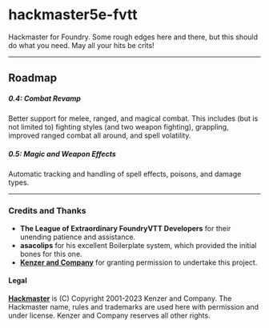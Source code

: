 # hackmaster5e-fvtt

Hackmaster for Foundry. Some rough edges here and there, but this should do what you need. May all your hits be crits!

----
## Roadmap
##### 0.4: Combat Revamp
Better support for melee, ranged, and magical combat. This includes (but is not limited to) fighting styles (and two weapon fighting), grappling, improved ranged combat all around, and spell volatility.

##### 0.5: Magic and Weapon Effects
Automatic tracking and handling of spell effects, poisons, and damage types.

----
### Credits and Thanks
- **The League of Extraordinary FoundryVTT Developers** for their unending patience and assistance.
- **asacolips** for his excellent Boilerplate system, which provided the initial bones for this one.
- **[Kenzer and Company](https://kenzerco.com/)** for granting permission to undertake this project.

#### Legal
**[Hackmaster](https://kenzerco.com/hackmaster/)** is (C) Copyright 2001-2023 Kenzer and Company.  The Hackmaster name, rules and trademarks are used here with permission and under license.  Kenzer and Company reserves all other rights.
